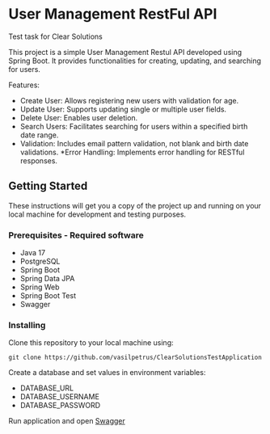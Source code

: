 # User Management RestFul API

Test task for Clear Solutions

This project is a simple User Management Restul API developed using Spring Boot. It provides functionalities for creating, updating, and searching for users.

Features:

* Create User: Allows registering new users with validation for age.
* Update User: Supports updating single or multiple user fields.
* Delete User: Enables user deletion.
* Search Users: Facilitates searching for users within a specified birth date range.
* Validation: Includes email pattern validation, not blank and birth date validations.
*Error Handling: Implements error handling for RESTful responses.

## Getting Started

These instructions will get you a copy of the project up and running on your local machine for development and testing purposes.
### Prerequisites - Required software
* Java 17
* PostgreSQL
* Spring Boot
* Spring Data JPA
* Spring Web
* Spring Boot Test
* Swagger

### Installing

Clone this repository to your local machine using:

```shell
git clone https://github.com/vasilpetrus/ClearSolutionsTestApplication
```
Create a database and set values in environment variables:
* DATABASE_URL
* DATABASE_USERNAME
* DATABASE_PASSWORD

Run application and open [Swagger](http://localhost:8080/swagger-ui/index.html#/)
